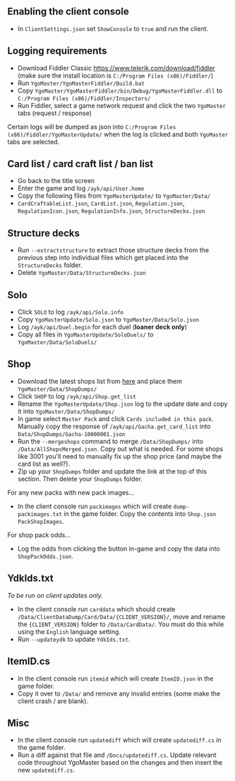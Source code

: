 ## Enabling the client console

- In `ClientSettings.json` set `ShowConsole` to `true` and run the client.

## Logging requirements

- Download Fiddler Classic https://www.telerik.com/download/fiddler (make sure the install location is `C:/Program Files (x86)/Fiddler/`)
- Run `YgoMaster/YgoMasterFiddler/Build.bat`
- Copy `YgoMaster/YgoMasterFiddler/bin/Debug/YgoMasterFiddler.dll` to `C:/Program Files (x86)/Fiddler/Inspectors/`
- Run Fiddler, select a game network request and click the two `YgoMaster` tabs (request / response)

Certain logs will be dumped as json into `C:/Program Files (x86)/Fiddler/YgoMasterUpdate/` when the log is clicked and both `YgoMaster` tabs are selected.

## Card list / card craft list / ban list

- Go back to the title screen
- Enter the game and log `/ayk/api/User.home`
- Copy the following files from `YgoMasterUpdate/` to `YgoMaster/Data/`
- `CardCraftableList.json`, `CardList.json`, `Regulation.json`, `RegulationIcon.json`, `RegulationInfo.json`, `StructureDecks.json`

## Structure decks

- Run `--extractstructure` to extract those structure decks from the previous step into individual files which get placed into the `StructureDecks` folder.
- Delete `YgoMaster/Data/StructureDecks.json`

## Solo

- Click `SOLO` to log `/ayk/api/Solo.info`
- Copy `YgoMasterUpdate/Solo.json` to `YgoMaster/Data/Solo.json`
- Log `/ayk/api/Duel.begin` for each duel (**loaner deck only**)
- Copy all files in `YgoMasterUpdate/SoloDuels/` to `YgoMaster/Data/SoloDuels/`

## Shop

- Download the latest shops list from [here](https://github.com/pixeltris/YgoMaster/issues/129) and place them `YgoMaster/Data/ShopDumps/`
- Click `SHOP` to log `/ayk/api/Shop.get_list`
- Rename the `YgoMasterUpdate/Shop.json` log to the update date and copy it into `YgoMaster/Data/ShopDumps/`
- In game select `Master Pack` and click `Cards included in this pack`. Manually copy the response of `/ayk/api/Gacha.get_card_list` into `Data/ShopDumps/Gacha-10000001.json`
- Run the `--mergeshops` command to merge `/Data/ShopDumps/` into `/Data/AllShopsMerged.json`. Copy out what is needed. For some shops like 3001 you'll need to manually fix up the shop price (and maybe the card list as well?).
- Zip up your `ShopDumps` folder and update the link at the top of this section. Then delete your `ShopDumps` folder.

For any new packs with new pack images...

- In the client console run `packimages` which will create `dump-packimages.txt` in the game folder. Copy the contents into `Shop.json` `PackShopImages`.

For shop pack odds...

- Log the odds from clicking the button in-game and copy the data into `ShopPackOdds.json`.

## YdkIds.txt

*To be run on client updates only.*

- In the client console run `carddata` which should create `/Data/ClientDataDump/Card/Data/{CLIENT_VERSION}/`, move and rename the `{CLIENT_VERSION}` folder to `/Data/CardData/`. You must do this while using the `English` language setting.
- Run `--updateydk` to update `YdkIds.txt`.

## ItemID.cs

- In the client console run `itemid` which will create `ItemID.json` in the game folder.
- Copy it over to `/Data/` and remove any invalid entries (some make the client crash / are blank).

## Misc

- In the client console run `updatediff` which will create `updatediff.cs` in the game folder.
- Run a diff against that file and `/Docs/updatediff.cs`. Update relevant code throughout YgoMaster based on the changes and then insert the new `updatediff.cs`.